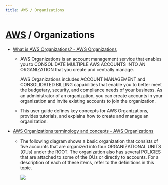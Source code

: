 ```yaml
---
title: AWS / Organizations
---
```

# [AWS](aws.md) / Organizations

  - [What is AWS Organizations? - AWS Organizations](https://docs.aws.amazon.com/organizations/latest/userguide/orgs_introduction.html)

      - AWS Organizations is an account management service that enables you to CONSOLIDATE MULTIPLE AWS ACCOUNTS INTO AN ORGANIZATION that you create and centrally manage.

        AWS Organizations includes ACCOUNT MANAGEMENT and CONSOLIDATED BILLING capabilities that enable you to better meet the budgetary, security, and compliance needs of your business. As an administrator of an organization, you can create accounts in your organization and invite existing accounts to join the organization.

      - This user guide defines key concepts for AWS Organizations, provides tutorials, and explains how to create and manage an organization.

  - [AWS Organizations terminology and concepts - AWS Organizations](https://docs.aws.amazon.com/organizations/latest/userguide/orgs_getting-started_concepts.html)

      - The following diagram shows a basic organization that consists of five accounts that are organized into four ORGANIZATIONAL UNITS (OUs) under the ROOT. The organization also has several POLICIES that are attached to some of the OUs or directly to accounts. For a description of each of these items, refer to the definitions in this topic.

        ![](https://docs.aws.amazon.com/organizations/latest/userguide/images/AccountOuDiagram.png)
